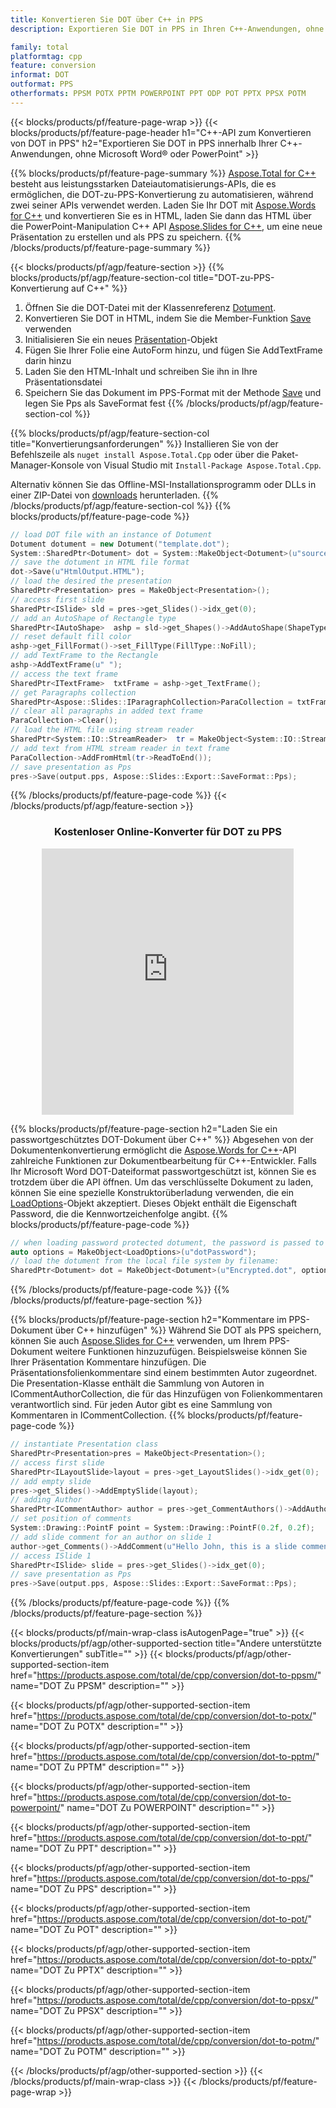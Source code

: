```yaml
---
title: Konvertieren Sie DOT über C++ in PPS
description: Exportieren Sie DOT in PPS in Ihren C++-Anwendungen, ohne Microsoft Word oder PowerPoint zu verwenden

family: total
platformtag: cpp
feature: conversion
informat: DOT
outformat: PPS
otherformats: PPSM POTX PPTM POWERPOINT PPT ODP POT PPTX PPSX POTM
---
```

{{< blocks/products/pf/feature-page-wrap >}}
{{< blocks/products/pf/feature-page-header h1="C++-API zum Konvertieren von DOT in PPS" h2="Exportieren Sie DOT in PPS innerhalb Ihrer C++-Anwendungen, ohne Microsoft Word&reg; oder PowerPoint" >}}

{{% blocks/products/pf/feature-page-summary %}}
[Aspose.Total for C++](https://products.aspose.com/total/cpp/) besteht aus leistungsstarken Dateiautomatisierungs-APIs, die es ermöglichen, die DOT-zu-PPS-Konvertierung zu automatisieren, während zwei seiner APIs verwendet werden. Laden Sie Ihr DOT mit [Aspose.Words for C++](https://products.aspose.com/words/cpp/) und konvertieren Sie es in HTML, laden Sie dann das HTML über die PowerPoint-Manipulation C++ API [Aspose.Slides for C++](https://products.aspose.com/slides/cpp/), um eine neue Präsentation zu erstellen und als PPS zu speichern. 
{{% /blocks/products/pf/feature-page-summary  %}}

{{< blocks/products/pf/agp/feature-section >}}
{{% blocks/products/pf/agp/feature-section-col title="DOT-zu-PPS-Konvertierung auf C++" %}}
1. Öffnen Sie die DOT-Datei mit der Klassenreferenz [Dotument](https://reference.aspose.com/words/cpp/class/aspose.words.dotument).
2. Konvertieren Sie DOT in HTML, indem Sie die Member-Funktion [Save](https://reference.aspose.com/words/cpp/class/aspose.words.dotument#save_stdbasicostream_saveoptions) verwenden
3. Initialisieren Sie ein neues [Präsentation](https://reference.aspose.com/slides/cpp/class/aspose.slides.presentation)-Objekt
4. Fügen Sie Ihrer Folie eine AutoForm hinzu, und fügen Sie AddTextFrame darin hinzu
5. Laden Sie den HTML-Inhalt und schreiben Sie ihn in Ihre Präsentationsdatei
6. Speichern Sie das Dokument im PPS-Format mit der Methode [Save](https://reference.aspose.com/slides/cpp/class/aspose.slides.presentation#afcd59ec697bf05c10f78c3869de2ec9e) und legen Sie Pps als SaveFormat fest
{{% /blocks/products/pf/agp/feature-section-col %}}

{{% blocks/products/pf/agp/feature-section-col title="Konvertierungsanforderungen" %}}
Installieren Sie von der Befehlszeile als ```nuget install Aspose.Total.Cpp``` oder über die Paket-Manager-Konsole von Visual Studio mit ```Install-Package Aspose.Total.Cpp```.

Alternativ können Sie das Offline-MSI-Installationsprogramm oder DLLs in einer ZIP-Datei von [downloads](https://releases.aspose.com/total/cpp) herunterladen.
{{% /blocks/products/pf/agp/feature-section-col %}}
{{% blocks/products/pf/feature-page-code %}}

```cpp
// load DOT file with an instance of Dotument
Dotument dotument = new Dotument("template.dot");
System::SharedPtr<Dotument> dot = System::MakeObject<Dotument>(u"sourceFile.dot");
// save the dotument in HTML file format
dot->Save(u"HtmlOutput.HTML");
// load the desired the presentation
SharedPtr<Presentation> pres = MakeObject<Presentation>();
// access first slide
SharedPtr<ISlide> sld = pres->get_Slides()->idx_get(0);
// add an AutoShape of Rectangle type
SharedPtr<IAutoShape>  ashp = sld->get_Shapes()->AddAutoShape(ShapeType::Rectangle, 10, 10, 700, 500);
// reset default fill color
ashp->get_FillFormat()->set_FillType(FillType::NoFill);
// add TextFrame to the Rectangle
ashp->AddTextFrame(u" ");
// access the text frame
SharedPtr<ITextFrame>  txtFrame = ashp->get_TextFrame();
// get Paragraphs collection
SharedPtr<Aspose::Slides::IParagraphCollection>ParaCollection = txtFrame->get_Paragraphs();
// clear all paragraphs in added text frame
ParaCollection->Clear();
// load the HTML file using stream reader
SharedPtr<System::IO::StreamReader>  tr = MakeObject<System::IO::StreamReader>(HtmlOutput.HTML);
// add text from HTML stream reader in text frame
ParaCollection->AddFromHtml(tr->ReadToEnd());
// save presentation as Pps
pres->Save(output.pps, Aspose::Slides::Export::SaveFormat::Pps);                  
```


{{% /blocks/products/pf/feature-page-code %}}
{{< /blocks/products/pf/agp/feature-section >}}
<div class="container-fluid agp-content bg-white aboutfile box-1 vh100 section nopbtm">
<div class=container>
<div class=row>
<div class="demobox tc col-md-12 padding-0" align="center">

<h3>Kostenloser Online-Konverter für DOT zu PPS</h3>

<iframe style="border: none; height: 426px;" scrolling="no" src="https://total-conversion-app-65z5r2lp.qa.k8s.dynabic.com/?to=pps&from=dot" id="child-iframe" width="80%"></iframe>

</div></div>
</div></div>

{{% blocks/products/pf/feature-page-section  h2="Laden Sie ein passwortgeschütztes DOT-Dokument über C++" %}}
Abgesehen von der Dokumentenkonvertierung ermöglicht die [Aspose.Words for C++](https://products.aspose.com/words/cpp/)-API zahlreiche Funktionen zur Dokumentbearbeitung für C++-Entwickler. Falls Ihr Microsoft Word DOT-Dateiformat passwortgeschützt ist, können Sie es trotzdem über die API öffnen. Um das verschlüsselte Dokument zu laden, können Sie eine spezielle Konstruktorüberladung verwenden, die ein [LoadOptions](https://reference.aspose.com/words/cpp/class/aspose.words.loading.load_options)-Objekt akzeptiert. Dieses Objekt enthält die Eigenschaft Password, die die Kennwortzeichenfolge angibt.
{{% blocks/products/pf/feature-page-code %}}

```cpp
// when loading password protected dotument, the password is passed to the dotument's constructor using a LoadOptions object.
auto options = MakeObject<LoadOptions>(u"dotPassword");
// load the dotument from the local file system by filename:
SharedPtr<Dotument> dot = MakeObject<Dotument>(u"Encrypted.dot", options);
```

{{% /blocks/products/pf/feature-page-code  %}}
{{% /blocks/products/pf/feature-page-section %}}

{{% blocks/products/pf/feature-page-section  h2="Kommentare im PPS-Dokument über C++ hinzufügen" %}}
Während Sie DOT als PPS speichern, können Sie auch [Aspose.Slides for C++](https://products.aspose.com/slides/cpp/) verwenden, um Ihrem PPS-Dokument weitere Funktionen hinzuzufügen. Beispielsweise können Sie Ihrer Präsentation Kommentare hinzufügen. Die Präsentationsfolienkommentare sind einem bestimmten Autor zugeordnet. Die Presentation-Klasse enthält die Sammlung von Autoren in ICommentAuthorCollection, die für das Hinzufügen von Folienkommentaren verantwortlich sind. Für jeden Autor gibt es eine Sammlung von Kommentaren in ICommentCollection.
{{% blocks/products/pf/feature-page-code %}}

```cpp
// instantiate Presentation class
SharedPtr<Presentation>pres = MakeObject<Presentation>();
// access first slide
SharedPtr<ILayoutSlide>layout = pres->get_LayoutSlides()->idx_get(0);
// add empty slide
pres->get_Slides()->AddEmptySlide(layout);
// adding Author
SharedPtr<ICommentAuthor> author = pres->get_CommentAuthors()->AddAuthor(u"John Doe", u"MF");
// set position of comments
System::Drawing::PointF point = System::Drawing::PointF(0.2f, 0.2f);
// add slide comment for an author on slide 1
author->get_Comments()->AddComment(u"Hello John, this is a slide comment", pres->get_Slides()->idx_get(1), point, DateTime::get_Now());
// access ISlide 1
SharedPtr<ISlide> slide = pres->get_Slides()->idx_get(0);
// save presentation as Pps
pres->Save(output.pps, Aspose::Slides::Export::SaveFormat::Pps);  
```

{{% /blocks/products/pf/feature-page-code  %}}
{{% /blocks/products/pf/feature-page-section %}}

{{< blocks/products/pf/main-wrap-class isAutogenPage="true" >}}
{{< blocks/products/pf/agp/other-supported-section title="Andere unterstützte Konvertierungen" subTitle="" >}}
{{< blocks/products/pf/agp/other-supported-section-item href="https://products.aspose.com/total/de/cpp/conversion/dot-to-ppsm/" name="DOT Zu PPSM" description="" >}}

{{< blocks/products/pf/agp/other-supported-section-item href="https://products.aspose.com/total/de/cpp/conversion/dot-to-potx/" name="DOT Zu POTX" description="" >}}

{{< blocks/products/pf/agp/other-supported-section-item href="https://products.aspose.com/total/de/cpp/conversion/dot-to-pptm/" name="DOT Zu PPTM" description="" >}}

{{< blocks/products/pf/agp/other-supported-section-item href="https://products.aspose.com/total/de/cpp/conversion/dot-to-powerpoint/" name="DOT Zu POWERPOINT" description="" >}}

{{< blocks/products/pf/agp/other-supported-section-item href="https://products.aspose.com/total/de/cpp/conversion/dot-to-ppt/" name="DOT Zu PPT" description="" >}}

{{< blocks/products/pf/agp/other-supported-section-item href="https://products.aspose.com/total/de/cpp/conversion/dot-to-pps/" name="DOT Zu PPS" description="" >}}

{{< blocks/products/pf/agp/other-supported-section-item href="https://products.aspose.com/total/de/cpp/conversion/dot-to-pot/" name="DOT Zu POT" description="" >}}

{{< blocks/products/pf/agp/other-supported-section-item href="https://products.aspose.com/total/de/cpp/conversion/dot-to-pptx/" name="DOT Zu PPTX" description="" >}}

{{< blocks/products/pf/agp/other-supported-section-item href="https://products.aspose.com/total/de/cpp/conversion/dot-to-ppsx/" name="DOT Zu PPSX" description="" >}}

{{< blocks/products/pf/agp/other-supported-section-item href="https://products.aspose.com/total/de/cpp/conversion/dot-to-potm/" name="DOT Zu POTM" description="" >}}


{{< /blocks/products/pf/agp/other-supported-section >}}
{{< /blocks/products/pf/main-wrap-class >}}
{{< /blocks/products/pf/feature-page-wrap >}}